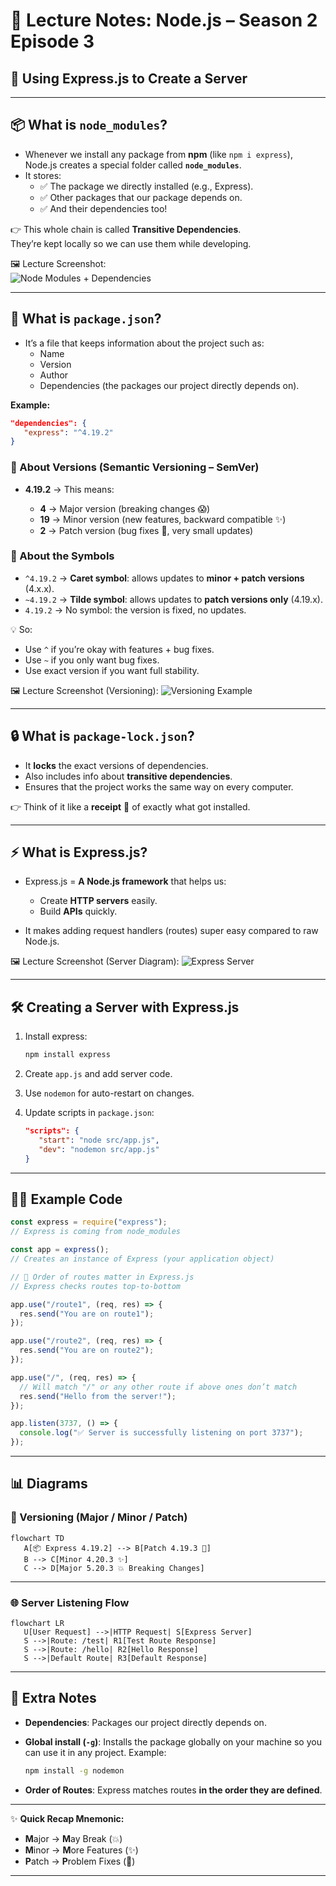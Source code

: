 
# 🌟 Lecture Notes: Node.js – Season 2 Episode 3  
## 🚀 Using Express.js to Create a Server  

---

## 📦 What is `node_modules`?  
- Whenever we install any package from **npm** (like `npm i express`), Node.js creates a special folder called **`node_modules`**.  
- It stores:  
  - ✅ The package we directly installed (e.g., Express).  
  - ✅ Other packages that our package depends on.  
  - ✅ And their dependencies too!  

👉 This whole chain is called **Transitive Dependencies**.  
They’re kept locally so we can use them while developing.  

🖼️ Lecture Screenshot:  
![Node Modules + Dependencies](./074d1a77-dce2-4420-962c-9153b02a95df.png)

---

## 📜 What is `package.json`?  
- It’s a file that keeps information about the project such as:  
  - Name  
  - Version  
  - Author  
  - Dependencies (the packages our project directly depends on).  

**Example:**  
```json
"dependencies": {
   "express": "^4.19.2"
}
````

### 📌 About Versions (Semantic Versioning – SemVer)

* **4.19.2** → This means:

  * **4** → Major version (breaking changes 😱)
  * **19** → Minor version (new features, backward compatible ✨)
  * **2** → Patch version (bug fixes 🐛, very small updates)

### 📌 About the Symbols

* `^4.19.2` → **Caret symbol**: allows updates to **minor + patch versions** (4.x.x).
* `~4.19.2` → **Tilde symbol**: allows updates to **patch versions only** (4.19.x).
* `4.19.2` → No symbol: the version is fixed, no updates.

💡 So:

* Use `^` if you’re okay with features + bug fixes.
* Use `~` if you only want bug fixes.
* Use exact version if you want full stability.

🖼️ Lecture Screenshot (Versioning):
![Versioning Example](./074d1a77-dce2-4420-962c-9153b02a95df.png)

---

## 🔒 What is `package-lock.json`?

* It **locks** the exact versions of dependencies.
* Also includes info about **transitive dependencies**.
* Ensures that the project works the same way on every computer.

👉 Think of it like a **receipt** 🧾 of exactly what got installed.

---

## ⚡ What is Express.js?

* Express.js = **A Node.js framework** that helps us:

  * Create **HTTP servers** easily.
  * Build **APIs** quickly.
* It makes adding request handlers (routes) super easy compared to raw Node.js.

🖼️ Lecture Screenshot (Server Diagram):
![Express Server](./a6b1eff6-1189-4366-a4ae-06a6bd6dbc85.png)

---

## 🛠️ Creating a Server with Express.js

1. Install express:

   ```bash
   npm install express
   ```
2. Create `app.js` and add server code.
3. Use `nodemon` for auto-restart on changes.
4. Update scripts in `package.json`:

   ```json
   "scripts": {
      "start": "node src/app.js",
      "dev": "nodemon src/app.js"
   }
   ```

---

## 👨‍💻 Example Code

```js
const express = require("express"); 
// Express is coming from node_modules

const app = express(); 
// Creates an instance of Express (your application object)

// 🚦 Order of routes matter in Express.js
// Express checks routes top-to-bottom

app.use("/route1", (req, res) => {
  res.send("You are on route1");
});

app.use("/route2", (req, res) => {
  res.send("You are on route2");
});

app.use("/", (req, res) => {
  // Will match "/" or any other route if above ones don’t match
  res.send("Hello from the server!");
});

app.listen(3737, () => {
  console.log("✅ Server is successfully listening on port 3737");
});
```

---

## 📊 Diagrams

### 🔑 Versioning (Major / Minor / Patch)

```mermaid
flowchart TD
   A[📦 Express 4.19.2] --> B[Patch 4.19.3 🐛]
   B --> C[Minor 4.20.3 ✨]
   C --> D[Major 5.20.3 💥 Breaking Changes]
```

---

### 🌐 Server Listening Flow

```mermaid
flowchart LR
   U[User Request] -->|HTTP Request| S[Express Server]
   S -->|Route: /test| R1[Test Route Response]
   S -->|Route: /hello| R2[Hello Response]
   S -->|Default Route| R3[Default Response]

```

---

## 🔑 Extra Notes

* **Dependencies**: Packages our project directly depends on.
* **Global install (`-g`)**: Installs the package globally on your machine so you can use it in any project. Example:

  ```bash
  npm install -g nodemon
  ```
* **Order of Routes**: Express matches routes **in the order they are defined**.

---

✨ **Quick Recap Mnemonic:**

* **M**ajor → **M**ay Break (💥)
* **M**inor → **M**ore Features (✨)
* **P**atch → **P**roblem Fixes (🐛)

---


